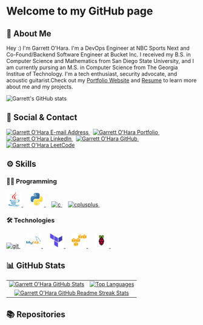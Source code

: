 # Welcome to my GitHub page

## 👤 About Me

Hey :) I'm Garrett O'Hara. I'm a DevOps Engineer at NBC Sports Next and Co-Found/Backend Software Engineer at Bucket Inc. I received my B.S. in Computer Science and Mathematics from San Diego State University, and I am currently pursing an M.S. in Computer Science from The Georgia Institue of Technology. I'm a tech enthusiast, security advocate, and acoustic guitarist.Check out my [Portfolio Website](https://sites.gatech.edu/garrettohara/) and [Resume](https://drive.google.com/file/d/1JwYuuda4xQbo--b1MNOL0iSi6Bd5fG-u/view?usp=sharing) to learn more about me and my projects.

![Garrett's GitHub stats](https://github-readme-stats.vercel.app/api?username=garrettohara&show_icons=true&theme=monokai)

## 📇 Social & Contact

<div align="left">
  <a href="mailto:garrettohara2018@gmail.com" target="_blank" rel="noreferrer"> <img alt="Garrett O'Hara E-mail Address" src="https://img.shields.io/badge/E&#8209;mail-D14836?style=for-the-badge&logo=gmail&logoColor=white" /> </a>
  &nbsp;
  <a href="https://sites.gatech.edu/garrettohara/" target="_blank" rel="noreferrer"> <img alt="Garrett O'Hara Portfolio" src="https://img.shields.io/badge/Portfolio-08203A?style=for-the-badge&logo=About.me&logoColor=white" /> </a>
  &nbsp;
  <a href="https://www.linkedin.com/in/garrettohara" target="_blank" rel="noreferrer"> <img alt="Garrett O'Hara LinkedIn" src="https://img.shields.io/badge/LinkedIn-0077B5?style=for-the-badge&logo=linkedin&logoColor=white" /> </a>
  &nbsp;
  <a href="https://github.com/GarrettOHara" target="_blank" rel="noreferrer"> <img alt="Garrett O'Hara GitHub" src="https://img.shields.io/badge/GitHub-100000?style=for-the-badge&logo=github&logoColor=white" /> </a>
  &nbsp;
  <a href="https://leetcode.com/garrettohara/" target="_blank" rel="noreferrer"> <img alt="Garrett O'Hara LeetCode" src="https://img.shields.io/badge/LeetCode-FFA116?style=for-the-badge&logo=LeetCode&logoColor=black" /> </a>
</div>

## ⚙ Skills


### 👨‍💻 Programming

<div align="left">
  <a href="https://www.java.com" target="_blank" rel="noreferrer"> <img src="https://raw.githubusercontent.com/devicons/devicon/master/icons/java/java-original.svg" alt="java" width="40" height="40" /> </a>
  &nbsp; &nbsp;
  <a href="https://www.python.org" target="_blank" rel="noreferrer"> <img src="https://raw.githubusercontent.com/devicons/devicon/master/icons/python/python-original.svg" alt="python" width="40" height="40" /> </a>
  &nbsp; &nbsp;
  <a href="https://www.cprogramming.com" target="_blank" rel="noreferrer"> <img src="https://raw.githubusercontent.com/arasgungore/arasgungore/main/icons/c.svg" alt="c" width="40" height="40" /> </a>
  &nbsp; &nbsp;
  <a href="https://www.cplusplus.com" target="_blank" rel="noreferrer"> <img src="https://raw.githubusercontent.com/arasgungore/arasgungore/main/icons/cplusplus.svg" alt="cplusplus" width="40" height="40" /> </a>
  &nbsp; &nbsp;
</div>

### 🛠 Technologies

<div align="left">
  <a href="https://git-scm.com" target="_blank" rel="noreferrer"> <img src="https://raw.githubusercontent.com/arasgungore/arasgungore/main/icons/git.svg" alt="git" width="40" height="40" /> </a>
  &nbsp; &nbsp;
  <a href="https://www.mysql.com" target="_blank" rel="noreferrer"> <img src="https://raw.githubusercontent.com/devicons/devicon/master/icons/mysql/mysql-original-wordmark.svg" alt="mysql" width="40" height="40" /> </a>
  &nbsp; &nbsp;
  <a href="https://www.terraform.io/" target="_blank" rel="noreferrer"> <img src="https://raw.githubusercontent.com/devicons/devicon/master/icons/terraform/terraform-original.svg" alt="r" width="40" height="40" /> </a>
  &nbsp; &nbsp;
  <a href="https://aws.amazon.com/" target="_blank" rel="noreferrer"> <img src="https://raw.githubusercontent.com/devicons/devicon/master/icons/amazonwebservices/amazonwebservices-original.svg" alt="r" width="40" height="40" /> </a>
  &nbsp; &nbsp;
  <a href="https://www.raspberrypi.com/" target="_blank" rel="noreferrer"> <img src="https://raw.githubusercontent.com/garrettohara/garrettohara/main/icons/Raspberry_Pi-Logo.wine.svg" alt="arduino" width="40" height="40" /> </a>
  &nbsp; &nbsp;
</div>

## 📊 GitHub Stats

<table>
  <tr>
    <td>
      <a href="https://github.com/garrettohara/github-readme-stats"> <img src="https://github-readme-stats-garrettohara.vercel.app/api?username=garrettohara&hide_border=true&show_icons=true&count_private=true" alt="Garrett O'Hara GitHub Stats" /> </a>
    </td>
    <td>
      <a href="https://github.com/garrettohara/github-readme-stats"> <img src="https://github-readme-stats-garrettohara.vercel.app/api/top-langs/?username=garrettohara&hide_border=true&langs_count=8&layout=compact&count_private=true" alt="Top Languages" /> </a>
    </td>
  </tr>
  <tr>
    <td colspan=2 align="center">
      <a href="https://git.io/streak-stats"> <img src="http://github-readme-streak-stats.herokuapp.com?user=garrettohara&hide_border=true&background=f6f8fa&currStreakLabel=000000&date_format=j%20M%5B%20Y%5D" alt="Garrett O'Hara GitHub Readme Streak Stats" /> </a>
    </td>
  </tr>
</table>

<!--
<table>
  <tr>
    <td colspan=2 align="center">
      <a href="https://github.com/vn7n24fzkq/github-profile-summary-cards"> <img src="http://github-profile-summary-cards.vercel.app/api/cards/profile-details?username=garrettohara&theme=default" alt="Garrett O'Hara Profile Details" /> </a>
    </td>
  </tr>
  <tr>
    <td>
      <a href="https://github.com/vn7n24fzkq/github-profile-summary-cards"> <img src="http://github-profile-summary-cards.vercel.app/api/cards/repos-per-language?username=garrettohara&theme=default" alt="Top Languages by Repo" /> </a>
    </td>
    <td>
      <a href="https://github.com/vn7n24fzkq/github-profile-summary-cards"> <img src="http://github-profile-summary-cards.vercel.app/api/cards/most-commit-language?username=garrettohara&theme=default" alt="Top Languages by Commit" /> </a>
    </td>
  </tr>
  <tr>
    <td>
      <a href="https://github.com/vn7n24fzkq/github-profile-summary-cards"> <img src="http://github-profile-summary-cards.vercel.app/api/cards/stats?username=garrettohara&theme=default" alt="Stats" /> </a>
    </td>
    <td>
      <a href="https://github.com/vn7n24fzkq/github-profile-summary-cards"> <img src="http://github-profile-summary-cards.vercel.app/api/cards/productive-time?username=garrettohara&theme=default&utcOffset=8" alt="Commits" /> </a>
    </td>
  </tr>
</table>
-->

## 📚 Repositories

<!-- [![Pinned Repository](https://github-readme-stats.vercel.app/api/pin/?username=garrettohara&repo=console-games)](https://github.com/garrettohara/console-games)
&nbsp; &nbsp;
[![Pinned Repository](https://github-readme-stats.vercel.app/api/pin/?username=garrettohara&repo=BERT-base-Turkish-QA)](https://github.com/garrettohara/BERT-base-Turkish-QA)
&nbsp; &nbsp;
[![Pinned Repository](https://github-readme-stats.vercel.app/api/pin/?username=garrettohara&repo=VGA-based-screensaver)](https://github.com/garrettohara/VGA-based-screensaver)
&nbsp; &nbsp;
[![Pinned Repository](https://github-readme-stats.vercel.app/api/pin/?username=garrettohara&repo=autocorrect)](https://github.com/garrettohara/autocorrect) -->

<!--
## 🐍 Contribution Graph

![Snake Game](https://github.com/garrettohara/garrettohara/blob/output/github-snake.gif)
-->
